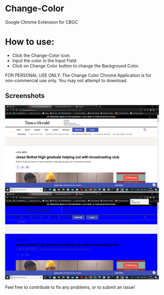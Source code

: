﻿# Change-Color
Google Chrome Extension for CBGC


# How to use:

- Click the Change-Color icon.
- Input the color in the Input Field
- Click on Change Color button to change the Background Color.

FOR PERSONAL USE ONLY: 
The Change Color Chrome Application is for non-commercial use only. You may not attempt to download.

## Screenshots

<img src="p1.PNG">
<img src="p2.PNG">

Feel free to contribute to fix any problems, or to submit an issue!

